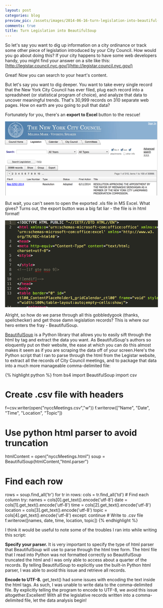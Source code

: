 ```yaml
---
layout: post
categories: blog
preview_pic: /assets/images/2014-06-16-turn-legislation-into-beautiful-soup-2.png
comments: true
title: Turn Legislation into BeautifulSoup
---
```


So let's say you want to dig up information on a city ordinance or track some other piece of legislation introduced by your City Council. How would you go about doing this? If your city happens to have some web developers handy, you might find your answer on a site like this:[http://legistar.council.nyc.gov/](http://legistar.council.nyc.gov/)

Great! Now you can search to your heart's content.

But let's say you want to dig deeper. You want to take every single record that the New York City Council has ever filed, plug each record into a spreadsheet (or statistical program of choice), and analyze that data to uncover meaningful trends. That's 30,999 records on 310 separate web pages. How on earth are you going to pull that data?

Fortunately for you, there's an **export to Excel** button to the rescue!

<img src = "/assets/images/2014-06-16-turn-legislation-into-beautiful-soup-1.png" class = "fullw">

But wait, you can't seem to open the exported .xls file in MS Excel. What gives? Turns out, the export button was a big fat liar - the file is in 
html format!

<img src = "/assets/images/2014-06-16-turn-legislation-into-beautiful-soup-2.png" class = "fullw">

Alright, so how do we parse through all this gobbledygook (thanks, spellchecker) and get those damn legislation records? This is where our hero enters the fray - BeautifulSoup.

[BeautifulSoup](http://www.crummy.com/software/BeautifulSoup/) is a Python library that allows you to easily sift through the html by tag and extract the data you want. As BeautifulSoup's authors so eloquently put on their website, the ease at which you can do this almost makes it seem as if you are scraping the data off of your screen.Here's the Python script that I ran to parse through the html from the Legistar website, to extract all the records of City Council meetings, and to package that data into a much more manageable comma-delimited file:

{% highlight python %}
from bs4 import BeautifulSoup
import csv

# Create .csv file with headers
f=csv.writer(open("nyccMeetings.csv","w"))
f.writerow(["Name", "Date", "Time", "Location", "Topic"])

# Use python html parser to avoid truncation
htmlContent = open("nyccMeetings.html")
soup = BeautifulSoup(htmlContent,"html.parser")

# Find each row
rows = soup.find_all('tr')
for tr in rows:
    cols = tr.find_all('td') # Find each column
    try:
        names = cols[0].get_text().encode('utf-8')
        date = cols[1].get_text().encode('utf-8')
        time = cols[2].get_text().encode('utf-8')
        location = cols[3].get_text().encode('utf-8')
        topic = cols[4].get_text().encode('utf-8')
    except:
        continue
    # Write to .csv file
    f.writerow([names, date, time, location, topic])
{% endhighlight %}

I think it would be useful to note some of the troubles I ran into while writing this script:

**Specify your parser.** It is very important to specify the type of html parser that BeautifulSoup will use to parse through the html tree form. The html file that I read into Python was not formatted correctly so BeautifulSoup truncated the html and I was only able to access about a quarter of the records. By telling BeautifulSoup to explicitly use the built-in Python html parser, I was able to avoid this issue and retrieve all records.

**Encode to UTF-8.** get_text() had some issues with encoding the text inside the html tags. As such, I was unable to write data to the comma-delimited file. By explicitly telling the program to encode to UTF-8, we avoid this issue altogether.Excellent! With all the legislative records written into a comma-delimited file, let the data analysis begin!

